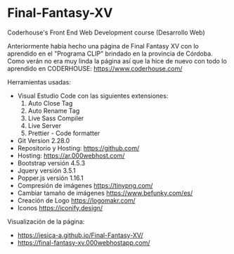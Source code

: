 # Final-Fantasy-XV

Coderhouse's Front End Web Development course
(Desarrollo Web)

Anteriormente había hecho una página de Final Fantasy XV con lo aprendido en el "Programa CLIP" brindado en la provincia de Córdoba.
Como verán no era muy linda la página así que la hice de nuevo con todo lo aprendido en CODERHOUSE:
https://www.coderhouse.com/

Herramientas usadas:

- Visual Estudio Code con las siguientes extensiones:
  1. Auto Close Tag
  2. Auto Rename Tag
  3. Live Sass Compiler
  4. Live Server
  5. Prettier - Code formatter
- Git Version 2.28.0
- Repositorio y Hosting: https://github.com/
- Hosting: https://ar.000webhost.com/
- Bootstrap versión 4.5.3
- Jquery versión 3.5.1
- Popper.js versión 1.16.1
- Compresión de imágenes https://tinypng.com/
- Cambiar tamaño de imágenes https://www.befunky.com/es/
- Creación de Logo https://logomakr.com/
- Iconos https://iconify.design/

Visualización de la página:

- https://jesica-a.github.io/Final-Fantasy-XV/
- https://final-fantasy-xv.000webhostapp.com/

